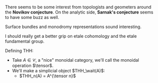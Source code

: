 There seems to be some interest from topologists and geometers around the **Novikov conjecture**. On the analytic side, **Sarnak's conjecture** seems to have some buzz as well.

Surface bundles and monodromy representations sound interesting.

I should really get a better grip on etale cohomology and the etale fundamental group.

Defining THH:
- Take $A \in \mathcal C$, a "nice" monoidal category, we'll call the monoidal operation $\tensor$.
- We'll make a simplicial object $THH_\wait(A)$:
  - $THH_n(A) = A^{\tensor n}$